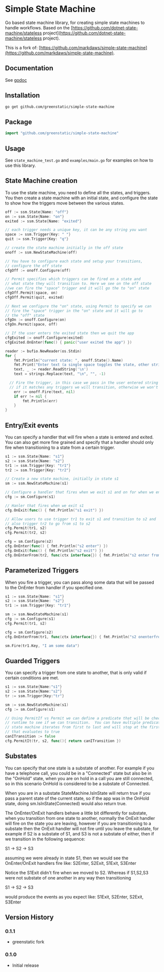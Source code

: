 # Simple State Machine
Go based state machine library, for creating simple state machines to handle workflows. 
Based on the 
[https://github.com/dotnet-state-machine/stateless project](https://github.com/dotnet-state-machine/stateless project).

This is a fork of: [https://github.com/markdaws/simple-state-machine](https://github.com/markdaws/simple-state-machine).

## Documentation
See [godoc](https://godoc.org/github.com/greenstatic/simple-state-machine)

## Installation
```bash
go get github.com/greenstatic/simple-state-machine
```

## Package
```go
import "github.com/greenstatic/simple-state-machine"
```

## Usage
See `state_machine_test.go` and `examples/main.go` for examples on how to use this library.

## State Machine creation
To use the state machine, you need to define all the states, and triggers.
You then create a state machine with an initial state, and configure the state to show how the triggers move between 
the various states.

```go
off := ssm.State{Name: "off"}
on := ssm.State{Name: "on"}
exited := ssm.State{Name: "exited"}

// each trigger needs a unique key, it can be any string you want
space := ssm.Trigger{Key: " "}
quit := ssm.Trigger{Key: "q"}

// create the state machine initially in the off state
onoff := ssm.NewStateMachine(off)

// You have to configure each state and setup your transitions, 
// configure the off state
cfgOff := onoff.Configure(off)

// Permit specifies which triggers can be fired on a state and 
// what state they will transition to. Here we see on the off state 
//we can fire the "space" trigger and it will go the to "on" state
cfgOff.Permit(space, on)
cfgOff.Permit(quit, exited)

// Next we configure the "on" state, using Permit to specify we can 
// fire the "space" trigger in the "on" state and it will go to 
// the "off" state
cfgOn := onoff.Configure(on)
cfgOn.Permit(space, off)

// If the user enters the exited state then we quit the app
cfgExited := onoff.Configure(exited)
cfgExited.OnEnter(func() { panic("user exited the app") })

reader := bufio.NewReader(os.Stdin)
for {
	fmt.Println("current state: ", onoff.State().Name)
	fmt.Print("Enter text (a single space toggles the state, other strings do nothing): ")
	text, _ := reader.ReadString('\n')
	text = strings.Replace(text, "\n", "", -1)

  // Fire the trigger, in this case we pass in the user entered string as the trigger key
  // if it matches any triggers we will transition, otherwise we won't
	err := onoff.Fire(text, nil)
	if err != nil {
		fmt.Println(err)
	}
}
```

## Entry/Exit events
You can specify a handler that will fire when a state is entered and exited. 
You can also get more fine grained and specify that a handler should only fire when transitioning to a state from a 
certain trigger.

```go
s1 := ssm.State{Name: "s1"}
s2 := ssm.State{Name: "s2"}
tr1 := ssm.Trigger{Key: "tr1"}
tr2 := ssm.Trigger{Key: "tr2"}

// Create a new state machine, initially in state s1
sm := ssm.NewStateMachine(s1)

// Configure a handler that fires when we exit s1 and on for when we enter s2
cfg := sm.Configure(s1)

// Hanler that fires when we exit s1
cfg.OnExit(func() { fmt.Println("s1 exit") })

// Allow users to use trigger tr1 to exit s1 and transition to s2 and 
// also trigger tr2 to go from s1 to s2
cfg.Permit(tr1, s2)
cfg.Permit(tr2, s2)

cfg = sm.Configure(s2)
cfg.OnEnter(func() { fmt.Println("s2 enter") })
cfg.OnExit(func() { fmt.Println("s2 exit") })
cfg.OnEnterFrom(tr2, func(ctx interface{}) { fmt.Println("s2 enter from tr2") })
```

## Parameterized Triggers
When you fire a trigger, you can pass along some data that will be passed to the OnEnter from handler if you 
specified one.

```go
s1 := ssm.State{Name: "s1"}
s2 := ssm.State{Name: "s2"}
tr1 := ssm.Trigger{Key: "tr1"}

sm := ssm.NewStateMachine(s1)
cfg := sm.Configure(s1)
cfg.Permit(tr1, s2)

cfg = sm.Configure(s2)
cfg.OnEnterFrom(tr1, func(ctx interface{}) { fmt.Println("s2 onenterfrom got data", ctx.(string)) })

sm.Fire(tr1.Key, "I am some data")
```

## Guarded Triggers
You can specify a trigger from one state to another, that is only valid if certain conditions are met.
```go
s1 := ssm.State{Name:"s1"}
s2 := ssm.State{Name:"s2"}
tr := ssm.Trigger{Key:"tr"}

sm := ssm.NewStateMachine(s1)
cfg := sm.Configure(s1)

// Using PermitIf vs Permit we can define a predicate that will be checked at 
// runtime to see if we can transition.  You can have multiple predicates, the
// state machine iterates from first to last and will stop at the first predicate
// that evaluates to true
canITransition := false
cfg.PermitIt(tr, s2, func(){ return canITransition })
```

## Substates
You can specify that one state is a substate of another. For example if you have a telephone call, you could be in a 
"Connected" state but also be in the "OnHold" state, when you are on hold in a call you are still connected, so in this 
scenario OnHold is considered to be a substate of Connected.

When you are in a substate StateMachine.IsInState will return true if you pass a parent state of the current state, so 
if the app was in the OnHold state, doing sm.IsInState(Connected) would also return true.

The OnEnter/OnExit handlers behave a little bit differently for substate, when you transition from one state to another, 
normally the OnExit handler will fire on the state you are leaving, however if you are transitioning to a substate then 
the OnExit handler will not fire until you leave the substate, for example if S2 is a substate of S1, and S3 is not a 
substate of either, then if we transition in the following sequence:

S1 -> S2 -> S3

assuming we were already in state S1, then we would see the OnEnter/OnExit handlers fire like:
S2Enter, S2Exit, S1Exit, S3Enter

Notice the S1Exit didn't fire when we moved to S2.  Whereas if S1,S2,S3 were not substate of one another in any way 
then transitioning

S1 -> S2 -> S3

would produce the events as you expect like:
S1Exit, S2Enter, S2Exit, S3Enter


## Version History
### 0.1.1
* greenstatic fork

### 0.1.0
* Initial release
